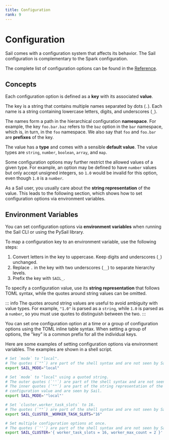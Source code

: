 ```yaml
---
title: Configuration
rank: 9
---
```


# Configuration

Sail comes with a configuration system that affects its behavior.
The Sail configuration is complementary to the Spark configuration.

The complete list of configuration options can be found in the [Reference](/reference/configuration/).

## Concepts

Each configuration option is defined as a **key** with its associated **value**.

The key is a string that contains multiple names separated by dots (`.`).
Each name is a string containing lowercase letters, digits, and underscores (`_`).

The names form a path in the hierarchical configuration **namespace**.
For example, the key `foo.bar.baz` refers to the `baz` option in the `bar` namespace, which is, in turn, in the `foo` namespace.
We also say that `foo` and `foo.bar` are **prefixes** of the key.

The value has a **type** and comes with a sensible **default value**.
The value types are `string`, `number`, `boolean`, `array`, and `map`.

Some configuration options may further restrict the allowed values of a given type.
For example, an option may be defined to have `number` values but only accept unsigned integers, so `1.0` would be invalid for this option, even though `1.0` is a `number`.

As a Sail user, you usually care about the **string representation** of the value. This leads to the following section, which shows how to set configuration options via environment variables.

## Environment Variables

You can set configuration options via **environment variables** when running the Sail CLI or using the PySail library.

To map a configuration key to an environment variable, use the following steps:

1. Convert letters in the key to uppercase. Keep digits and underscores (`_`) unchanged.
2. Replace `.` in the key with two underscores (`__`) to separate hierarchy levels.
3. Prefix the key with `SAIL_`.

To specify a configuration value, use its **string representation** that follows TOML syntax, while the quotes around string values can be omitted.

::: info
The quotes around string values are useful to avoid ambiguity with value types.
For example, `"1.0"` is parsed as a `string`, while `1.0` is parsed as a `number`, so you must use quotes to distinguish between the two.
:::

You can set one configuration option at a time or a group of configuration options using the TOML inline table syntax.
When setting a group of options, the "key" is a common prefix for all the individual keys.

Here are some examples of setting configuration options via environment variables.
The examples are shown in a shell script.

```bash
# Set `mode` to "local".
# The quotes (`""`) are part of the shell syntax and are not seen by Sail.
export SAIL_MODE="local"

# Set `mode` to "local" using a quoted string.
# The outer quotes (`''`) are part of the shell syntax and are not seen by Sail.
# The inner quotes (`""`) are part of the string representation of the
# configuration value and are seen by Sail.
export SAIL_MODE='"local"'

# Set `cluster.worker_task_slots` to 16.
# The quotes (`""`) are part of the shell syntax and are not seen by Sail.
export SAIL_CLUSTER__WORKER_TASK_SLOTS="16"

# Set multiple configuration options at once.
# The quotes (`''`) are part of the shell syntax and are not seen by Sail.
export SAIL_CLUSTER='{ worker_task_slots = 16, worker_max_count = 2 }'
```
